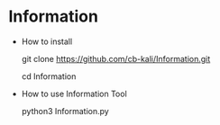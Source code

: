 # Information
* How to install 

    git clone https://github.com/cb-kali/Information.git
    
    cd Information

* How to use Information Tool

    python3 Information.py
